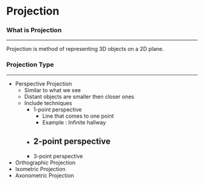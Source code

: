 # Projection
### What is Projection
---
Projection is method of representing 3D objects on a 2D plane.

### Projection Type
---
- Perspective Projection
	- Similar to what we see
	- Distant objects are smaller then closer ones
	- Include techniques
		- 1-point perspective
			- Line that comes to one point
			- Example : Infinite hallway
		- 2-point perspective
			- 
		- 3-point perspective
- Orthographic Projection
- Isometric Projection
- Axonometric Projection